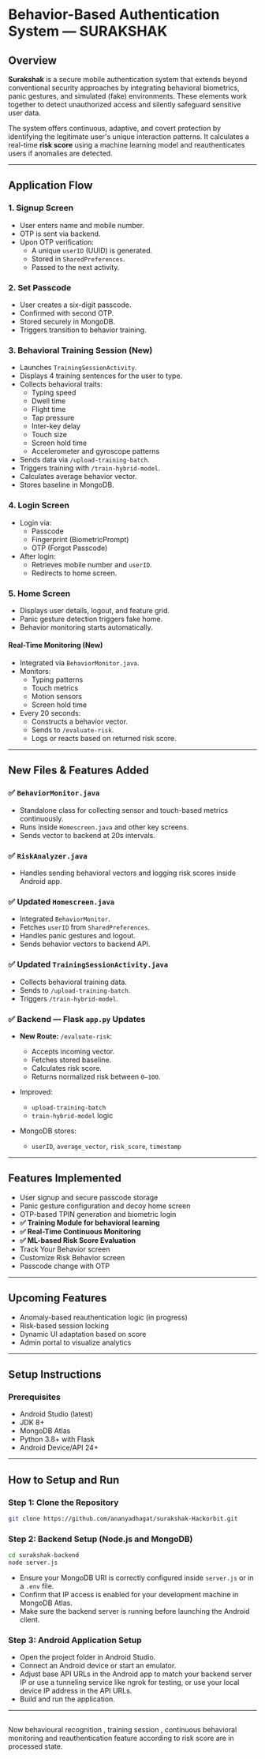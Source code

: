# Behavior-Based Authentication System — SURAKSHAK

## Overview

**Surakshak** is a secure mobile authentication system that extends beyond conventional security approaches by integrating behavioral biometrics, panic gestures, and simulated (fake) environments. These elements work together to detect unauthorized access and silently safeguard sensitive user data.

The system offers continuous, adaptive, and covert protection by identifying the legitimate user's unique interaction patterns. It calculates a real-time **risk score** using a machine learning model and reauthenticates users if anomalies are detected.

---

## Application Flow

### 1. Signup Screen

* User enters name and mobile number.
* OTP is sent via backend.
* Upon OTP verification:
  * A unique `userID` (UUID) is generated.
  * Stored in `SharedPreferences`.
  * Passed to the next activity.

### 2. Set Passcode

* User creates a six-digit passcode.
* Confirmed with second OTP.
* Stored securely in MongoDB.
* Triggers transition to behavior training.

### 3. Behavioral Training Session (New)

* Launches `TrainingSessionActivity`.
* Displays 4 training sentences for the user to type.
* Collects behavioral traits:
  * Typing speed
  * Dwell time
  * Flight time
  * Tap pressure
  * Inter-key delay
  * Touch size
  * Screen hold time
  * Accelerometer and gyroscope patterns
* Sends data via `/upload-training-batch`.
* Triggers training with `/train-hybrid-model`.
* Calculates average behavior vector.
* Stores baseline in MongoDB.

### 4. Login Screen

* Login via:
  * Passcode
  * Fingerprint (BiometricPrompt)
  * OTP (Forgot Passcode)
* After login:
  * Retrieves mobile number and `userID`.
  * Redirects to home screen.

### 5. Home Screen

* Displays user details, logout, and feature grid.
* Panic gesture detection triggers fake home.
* Behavior monitoring starts automatically.

#### Real-Time Monitoring (New)

* Integrated via `BehaviorMonitor.java`.
* Monitors:
  * Typing patterns
  * Touch metrics
  * Motion sensors
  * Screen hold time
* Every 20 seconds:
  * Constructs a behavior vector.
  * Sends to `/evaluate-risk`.
  * Logs or reacts based on returned risk score.

---

## New Files & Features Added

### ✅ `BehaviorMonitor.java`

* Standalone class for collecting sensor and touch-based metrics continuously.
* Runs inside `Homescreen.java` and other key screens.
* Sends vector to backend at 20s intervals.

### ✅ `RiskAnalyzer.java`

* Handles sending behavioral vectors and logging risk scores inside Android app.

### ✅ Updated `Homescreen.java`

* Integrated `BehaviorMonitor`.
* Fetches `userID` from `SharedPreferences`.
* Handles panic gestures and logout.
* Sends behavior vectors to backend API.

### ✅ Updated `TrainingSessionActivity.java`

* Collects behavioral training data.
* Sends to `/upload-training-batch`.
* Triggers `/train-hybrid-model`.

### ✅ Backend — Flask `app.py` Updates

* **New Route:** `/evaluate-risk`:
  * Accepts incoming vector.
  * Fetches stored baseline.
  * Calculates risk score.
  * Returns normalized risk between `0–100`.

* Improved:
  * `upload-training-batch`
  * `train-hybrid-model` logic

* MongoDB stores:
  * `userID`, `average_vector`, `risk_score`, `timestamp`

---

## Features Implemented

* User signup and secure passcode storage
* Panic gesture configuration and decoy home screen
* OTP-based TPIN generation and biometric login
* **✅ Training Module for behavioral learning**
* **✅ Real-Time Continuous Monitoring**
* **✅ ML-based Risk Score Evaluation**
* Track Your Behavior screen
* Customize Risk Behavior screen
* Passcode change with OTP

---

## Upcoming Features

* Anomaly-based reauthentication logic (in progress)
* Risk-based session locking
* Dynamic UI adaptation based on score
* Admin portal to visualize analytics

---

## Setup Instructions

### Prerequisites

* Android Studio (latest)
* JDK 8+
* MongoDB Atlas
* Python 3.8+ with Flask
* Android Device/API 24+

---

## How to Setup and Run

### Step 1: Clone the Repository

```bash
git clone https://github.com/ananyadhagat/surakshak-Hackorbit.git
```

### Step 2: Backend Setup (Node.js and MongoDB)

```bash
cd surakshak-backend
node server.js
```

* Ensure your MongoDB URI is correctly configured inside `server.js` or in a `.env` file.
* Confirm that IP access is enabled for your development machine in MongoDB Atlas.
* Make sure the backend server is running before launching the Android client.

### Step 3: Android Application Setup

* Open the project folder in Android Studio.
* Connect an Android device or start an emulator.
* Adjust base API URLs in the Android app to match your backend server IP or use a tunneling service like ngrok for testing, or use your local device IP address in the API URLs.
* Build and run the application.

---

##

Now behavioural recognition , training session , continuous behavioral monitoring and reauthentication feature according to risk score are in processed state.

